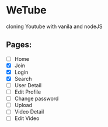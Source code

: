 # WeTube

cloning Youtube with vanila and nodeJS

## Pages:

- [ ] Home
- [x] Join
- [x] Login
- [x] Search
- [ ] User Detail
- [ ] Edit Profile
- [ ] Change password
- [ ] Upload
- [ ] Video Detail
- [ ] Edit Video
